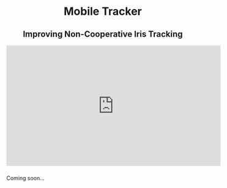 








<!DOCTYPE html>
<html>
    <head>
        <meta charset="utf-8">
        <title>Iris Tracking</title>
    </head>
    <body>
        <br><br>
        <h1 style="text-align:center;">Mobile Tracker</h1>
        <h2 style="text-align:center;">Improving Non-Cooperative Iris Tracking</h2>
        <center><iframe width="560" height="315" src="https://www.youtube.com/embed/8KmEk8sQ_QA" title="YouTube video player" frameborder="0" allow="accelerometer; autoplay; clipboard-write; encrypted-media; gyroscope; picture-in-picture" allowfullscreen></iframe></center>
        <h3></h3>
    </body>
</html>







<!-- 
<center>### Mobile Tracker</center>



#### Improving Non-Cooperative Iris Tracking

Markdown is a lightweight and easy-to-use syntax for styling your writing. It includes conventions for

```markdown
Syntax highlighted code block

# Header 1
## Header 2
### Header 3

- Bulleted
- List

1. Numbered
2. List

**Bold** and _Italic_ and `Code` text

[Link](url) and ![Image](src)
```

For more details see [Basic writing and formatting syntax](https://docs.github.com/en/github/writing-on-github/getting-started-with-writing-and-formatting-on-github/basic-writing-and-formatting-syntax).

### Demo

<iframe width="560" height="315" src="https://www.youtube.com/embed/8KmEk8sQ_QA" title="YouTube video player" frameborder="0" allow="accelerometer; autoplay; clipboard-write; encrypted-media; gyroscope; picture-in-picture" allowfullscreen></iframe>

### MobileIris Dataset

A dataset for iris tracking and gaze estimation. -->
Coming soon...
